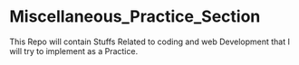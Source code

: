 # Miscellaneous_Practice_Section
This Repo will contain Stuffs Related to coding and web Development that I will try to implement as a Practice.

